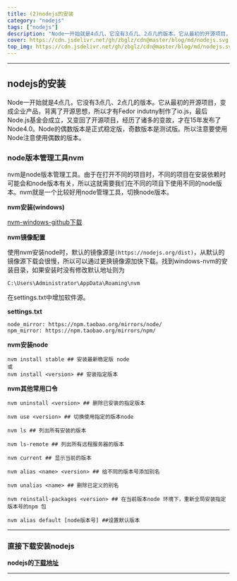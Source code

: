 ```yaml
---
title: (2)nodejs的安装
category: "nodejs"
tags: ["nodejs"]
description: "Node一开始就是4点几，它没有3点几、2点几的版本。它从最初的开源项目，变成企业产品，背离了开源思想，所以才有Fedor indutny制作了io.js"
cover: https://cdn.jsdelivr.net/gh/zbglz/cdn@master/blog/md/nodejs.svg
top_img: https://cdn.jsdelivr.net/gh/zbglz/cdn@master/blog/md/nodejs.svg
---
```


***

## nodejs的安装

Node一开始就是4点几，它没有3点几、2点几的版本。它从最初的开源项目，变成企业产品，背离了开源思想，所以才有Fedor indutny制作了io.js，最后Node.js基金会成立，又变回了开源项目，经历了诸多的变故，才在15年发布了Node4.0。Node的偶数版本是正式稳定版，奇数版本是测试版。所以注意要使用Node注意使用偶数的版本。

### node版本管理工具nvm

nvm是node版本管理工具。由于在打开不同的项目时，不同的项目在安装依赖时可能会和node版本有关，所以这就需要我们在不同的项目下使用不同的node版本。nvm就是一个比较好用node管理工具，切换node版本。

**nvm安装(windows)**

[nvm-windows-github下载](https://github.com/coreybutler/nvm-windows/releases)

**nvm镜像配置**

使用nvm安装node时，默认的镜像源是`(https://nodejs.org/dist)`，从默认的镜像源下载会很慢，所以可以通过更换镜像源加快下载。找到windows-nvm的安装目录，如果安装时没有修改默认地址则为

    C:\Users\Administrator\AppData\Roaming\nvm

在settings.txt中增加软件源。

**settings.txt**


    node_mirror: https://npm.taobao.org/mirrors/node/
    npm_mirror: https://npm.taobao.org/mirrors/npm/


**nvm安装node**


    nvm install stable ## 安装最新稳定版 node
    或
    nvm install <version> ## 安装指定版本


**nvm其他常用口令**


    nvm uninstall <version> ## 删除已安装的指定版本
    
    nvm use <version> ## 切换使用指定的版本node
    
    nvm ls ## 列出所有安装的版本
    
    nvm ls-remote ## 列出所有远程服务器的版本
    
    nvm current ## 显示当前的版本
    
    nvm alias <name> <version> ## 给不同的版本号添加别名
    
    nvm unalias <name> ## 删除已定义的别名
    
    nvm reinstall-packages <version> ## 在当前版本node 环境下，重新全局安装指定版本号的npm 包
    
    nvm alias default [node版本号] ##设置默认版本


***

### 直接下载安装nodejs

**nodejs的[下载地址](https://nodejs.org/en/)**

***